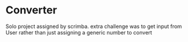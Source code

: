 # Converter
Solo project assigned by scrimba. 
extra challenge was to get input from User rather than just assigning a generic number to convert
